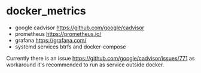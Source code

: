 # docker_metrics
* google cadvisor https://github.com/google/cadvisor
* prometheus https://prometheus.io/
* grafana https://grafana.com/
* systemd services btrfs and docker-compose

Currently there is an issue https://github.com/google/cadvisor/issues/771 as workaround it's recommended to run as service outside docker.
